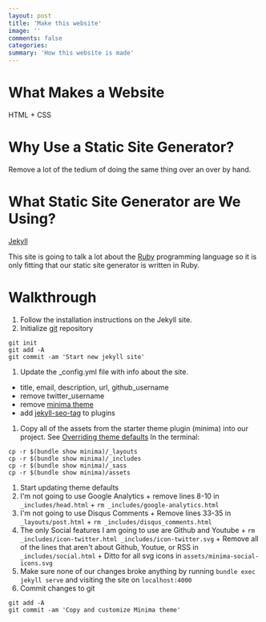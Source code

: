 ```yaml
---
layout: post
title: 'Make this website'
image: ''
comments: false
categories:
summary: 'How this website is made'
---
```


# What Makes a Website

HTML + CSS

# Why Use a Static Site Generator?

Remove a lot of the tedium of doing the same thing over an over by hand.

# What Static Site Generator are We Using?

[Jekyll](https://jekyllrb.com/)

This site is going to talk a lot about the [Ruby](https://www.ruby-lang.org/en/) programming language
so it is only fitting that our static site generator is written in Ruby.

# Walkthrough

1. Follow the installation instructions on the Jekyll site.
1. Initialize [git](https://git-scm.com/book/en/v2/Getting-Started-About-Version-Control) repository
```
git init
git add -A
git commit -am 'Start new jekyll site'
```
1. Update the _config.yml file with info about the site.
  + title, email, description, url, github_username
  + remove twitter_username
  + remove [minima theme](https://github.com/jekyll/minima)
  + add [jekyll-seo-tag](https://github.com/jekyll/jekyll-seo-tag) to plugins
1. Copy all of the assets from the starter theme plugin (minima) into our project.
See [Overriding theme defaults](https://jekyllrb.com/docs/themes/#overriding-theme-defaults)
In the terminal:
```
cp -r $(bundle show minima)/_layouts
cp -r $(bundle show minima)/_includes
cp -r $(bundle show minima)/_sass
cp -r $(bundle show minima)/assets
```
1. Start updating theme defaults
  1. I'm not going to use Google Analytics
    + remove lines 8-10 in `_includes/head.html`
    + `rm _includes/google-analytics.html`
  1. I'm not going to use Disqus Comments
    + Remove lines 33-35 in `_layouts/post.html`
    + `rm _includes/disqus_comments.html`
  1. The only Social features I am going to use are Github and Youtube
    + `rm _includes/icon-twitter.html _includes/icon-twitter.svg`
    + Remove all of the lines that aren't about Github, Youtue, or RSS in `_includes/social.html`
    + Ditto for all svg icons in `assets/minima-social-icons.svg`
1. Make sure none of our changes broke anything by running `bundle exec jekyll serve` and visiting the site on `localhost:4000`
1. Commit changes to git
```
git add -A
git commit -am 'Copy and customize Minima theme'
```
